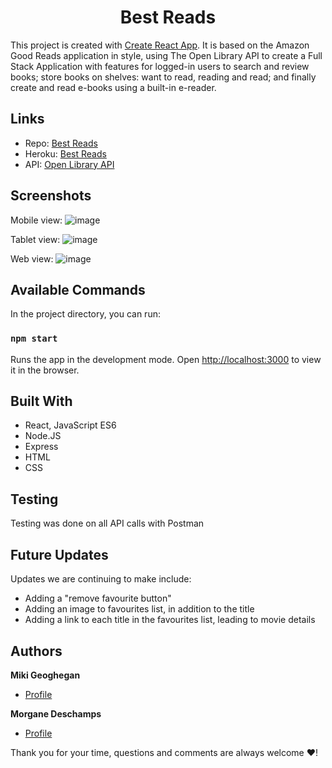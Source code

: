 <h1 align="center">Best Reads</h1>

This project is created with [Create React App](https://github.com/facebook/create-react-app). It is based on the Amazon Good Reads application in style, using The Open Library API to create a Full Stack Application with features for logged-in users to search and review books; store books on shelves: want to read, reading and read; and finally create and read e-books using a built-in e-reader.

## Links

- Repo: [Best Reads](https://github.com/Miki-Geoghegan/BestReads)
- Heroku: [Best Reads](https://mm-best-reads.herokuapp.com/)
- API: [Open Library API](https://openlibrary.org/developers/api)


## Screenshots

Mobile view:
![image](https://user-images.githubusercontent.com/83708369/137088524-5ffd656f-97eb-4bbc-b12e-1eea0c3dd2af.png)

Tablet view:
![image](https://user-images.githubusercontent.com/83708369/137088616-7a10a4df-469d-40ae-895b-2ad473a62045.png)

Web view:
![image](https://user-images.githubusercontent.com/83708369/137088860-3f68024c-0604-44c6-bcd0-c77014fcdb1d.png)


## Available Commands

In the project directory, you can run:

### `npm start`

Runs the app in the development mode. Open [http://localhost:3000](http://localhost:3000) to view it in the browser.


## Built With

- React, JavaScript ES6
- Node.JS
- Express
- HTML
- CSS

## Testing

Testing was done on all API calls with Postman


## Future Updates

<p>Updates we are continuing to make include:</p>
<ul>
<li>Adding a "remove favourite button"</li>
<li>Adding an image to favourites list, in addition to the title</li>
<li>Adding a link to each title in the favourites list, leading to movie details</li>
</ul>

## Authors

**Miki Geoghegan**

- [Profile](https://github.com/Miki-Geoghegan)

**Morgane Deschamps**

- [Profile](https://github.com/MorganeDeschamps)

Thank you for your time, questions and comments are always welcome :heart:!
